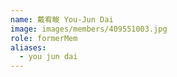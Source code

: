 ```yaml
---
name: 戴宥畯 You-Jun Dai 
image: images/members/409551003.jpg 
role: formerMem
aliases:
  - you jun dai
---
```


